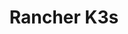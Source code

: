 ---
type: docs
title: "Rancher K3s"
linkTitle: "Rancher K3s"
weight: 9
description: >-
  If you do not have a Kubernetes cluster, the scenarios in this section will guide on creating a Rancher K3s Kubernetes cluster on either your VMware vSphere infrastructure or on an Azure VM and onboard it as an Azure Arc-enabled Kubernetes cluster in an automated fashion using either ARM template or Terraform.
---